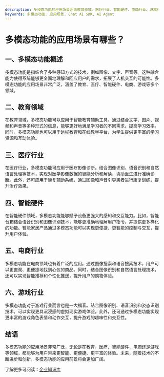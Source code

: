 ```yaml
---
description: 多模态功能的应用场景涵盖教育领域、医疗行业、智能硬件、电商行业、游戏行业五大领域。
keywords: 多模态功能, 应用场景, Chat AI SDK, AI Agent
---
```

# 多模态功能的应用场景有哪些？

## 一、多模态功能概述
多模态功能是指结合了多种感知方式的技术，例如图像、文字、声音等。这种融合能力使得系统能够更全面地理解和回应用户的需求，拓展了人机交互的可能性。多模态功能的应用场景非常广泛，涵盖了教育、医疗、智能硬件、电商、游戏等多个领域。

## 二、教育领域
在教育领域，多模态功能可以应用于智能教育辅助工具。通过结合文字、图片、视频和声音等多种形式的信息，能够更好地满足学习者的不同需求，提高学习效率。同时，多模态功能也可以用于远程教育和在线教学平台，为学生提供更丰富的学习资源和互动体验。

## 三、医疗行业
在医疗行业，多模态功能可应用于医疗影像诊断。结合图像识别、语音识别和自然语言处理等技术，实现对医学影像数据的智能分析和解读，协助医生进行准确诊断。此外，还可应用于康复辅助系统，通过图像和声音引导患者进行康复训练，提升治疗效果。

## 四、智能硬件
在智能硬件领域，多模态功能能够赋予设备更强大的感知和交互能力。比如，智能音箱结合语音识别和图像识别技术，能够更准确地理解用户指令，并提供更多样化的功能。智能家居产品通过多模态功能可以实现更便捷、更智能的控制与交互，提升用户体验。

## 五、电商行业
多模态功能在电商领域也有着广泛的应用。通过图像搜索和语音搜索技术，用户可以更直观、更便捷地找到心仪的商品。同时，结合图像识别和自然语言处理技术，还可以实现智能推荐和个性化推送，提升用户的购物体验。

## 六、游戏行业
多模态功能对于游戏行业而言也是一大福音。结合图像识别、语音识别和姿态识别技术，可以实现更具沉浸感的虚拟现实游戏体验。此外，还可通过多模态功能实现更丰富的游戏角色表情和动作交互，提升游戏的趣味性和交互性。

## 结语
多模态功能的应用场景非常广泛，无论是在教育、医疗、智能硬件、电商还是游戏等领域，都能够为用户带来更智能、更便捷、更丰富的体验。未来，随着技术的不断进步和创新，多模态功能的应用前景将会更加广阔。

了解更多可阅读：[企业知识库](https://lanying.link/doc/xxxxx)